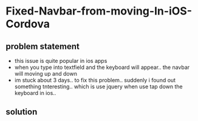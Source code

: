 # Fixed-Navbar-from-moving-In-iOS-Cordova

## problem statement

- this issue is quite popular in ios apps
- when you type into textfield and the keyboard will appear.. the navbar will moving up and down
- im stuck about 3 days.. to fix this problem.. suddenly i found out something tnteresting.. which is use jquery when use tap down the keyboard in ios..

## solution

